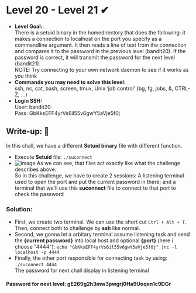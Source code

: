 # Level 20 - Level 21 ✔
- **Level Goal:**:<br>
There is a setuid binary in the homedirectory that does the following: it makes a connection to localhost on the port you specify as a commandline argument.
It then reads a line of text from the connection and compares it to the password in the previous level (bandit20).
If the password is correct, it will transmit the password for the next level (bandit21).<br>
NOTE: Try connecting to your own network daemon to see if it works as you think<br>
- **Commands you may need to solve this level:**<br>
ssh, nc, cat, bash, screen, tmux, Unix ‘job control’ (bg, fg, jobs, &, CTRL-Z, …)<br>                                        
- **Login SSH:**<br>
User: bandit20<br>
Pass: GbKksEFF4yrVs6il55v6gwY5aVje5f0j<br>
## Write-up: 📝<br>
In this chall, we have a different **Setuid binary** file with different function.<br>
- Execute **Setuid** file: `./suconnect`
- ![image](https://user-images.githubusercontent.com/48288606/135811838-7a0902bd-cb58-4c7d-a71b-65ca4cbe6c9b.png)
As we can see, that files act exactly like what the challenge describes above.<br>
So in this challenge, we have to create 2 sessions: A listening terminal used to open the port and put the current password in there; and a terminal that we'll use this **suconnect** file to connect to that port to check the password<br>
### Solution:<br>
- First, we create two terminal. We can use the short cut `Ctrl + Alt + T`. Then, connect both to challenge by **ssh** like normal.<br> 
- Second, we gonna let a arbitary terminal assume listening task and send the **{current password}** into local host and optional **{port}** (here i choose "4444"): `echo "GbKksEFF4yrVs6il55v6gwY5aVje5f0j" |nc -l localhost -p 4444`<br>
- Finally, the other port responsible for connecting task by using: `./suconnect 4444` <br>
The password for next chall display in listening terminal
#### Password for next level: gE269g2h3mw3pwgrj0Ha9Uoqen1c9DGr 

